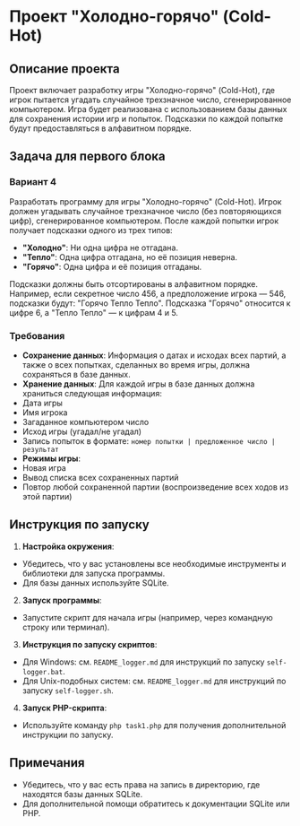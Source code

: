 # Проект "Холодно-горячо" (Cold-Hot)


## Описание проекта

Проект включает разработку игры "Холодно-горячо" (Cold-Hot), где игрок пытается угадать случайное трехзначное число, сгенерированное компьютером. Игра будет реализована с использованием базы данных для сохранения истории игр и попыток. Подсказки по каждой попытке будут предоставляться в алфавитном порядке.

## Задача для первого блока

### Вариант 4

Разработать программу для игры "Холодно-горячо" (Cold-Hot). Игрок должен угадывать случайное трехзначное число (без повторяющихся цифр), сгенерированное компьютером. После каждой попытки игрок получает подсказки одного из трех типов:

- **"Холодно"**: Ни одна цифра не отгадана.
- **"Тепло"**: Одна цифра отгадана, но её позиция неверна.
- **"Горячо"**: Одна цифра и её позиция отгаданы.

Подсказки должны быть отсортированы в алфавитном порядке. Например, если секретное число 456, а предположение игрока — 546, подсказки будут: "Горячо Тепло Тепло". Подсказка "Горячо" относится к цифре 6, а "Тепло Тепло" — к цифрам 4 и 5.

### Требования

- **Сохранение данных**: Информация о датах и исходах всех партий, а также о всех попытках, сделанных во время игры, должна сохраняться в базе данных.
- **Хранение данных**: Для каждой игры в базе данных должна храниться следующая информация:
- Дата игры
- Имя игрока
- Загаданное компьютером число
- Исход игры (угадал/не угадал)
- Запись попыток в формате: `номер попытки | предложенное число | результат`
- **Режимы игры**:
- Новая игра
- Вывод списка всех сохраненных партий
- Повтор любой сохраненной партии (воспроизведение всех ходов из этой партии)

## Инструкция по запуску

1. **Настройка окружения**:
- Убедитесь, что у вас установлены все необходимые инструменты и библиотеки для запуска программы.
- Для базы данных используйте SQLite.

2. **Запуск программы**:
- Запустите скрипт для начала игры (например, через командную строку или терминал).

3. **Инструкция по запуску скриптов**:
- Для Windows: см. `README_logger.md` для инструкций по запуску `self-logger.bat`.
- Для Unix-подобных систем: см. `README_logger.md` для инструкций по запуску `self-logger.sh`.

4. **Запуск PHP-скрипта**:
- Используйте команду `php task1.php` для получения дополнительной инструкции по запуску.

## Примечания

- Убедитесь, что у вас есть права на запись в директорию, где находятся базы данных SQLite.
- Для дополнительной помощи обратитесь к документации SQLite или PHP.
